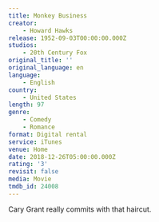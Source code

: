 ```yaml
---
title: Monkey Business
creator:
    - Howard Hawks
release: 1952-09-03T00:00:00.000Z
studios:
    - 20th Century Fox
original_title: ''
original_language: en
language:
    - English
country:
    - United States
length: 97
genre:
    - Comedy
    - Romance
format: Digital rental
service: iTunes
venue: Home
date: 2018-12-26T05:00:00.000Z
rating: '3'
revisit: false
media: Movie
tmdb_id: 24008
---
```


Cary Grant really commits with that haircut.
